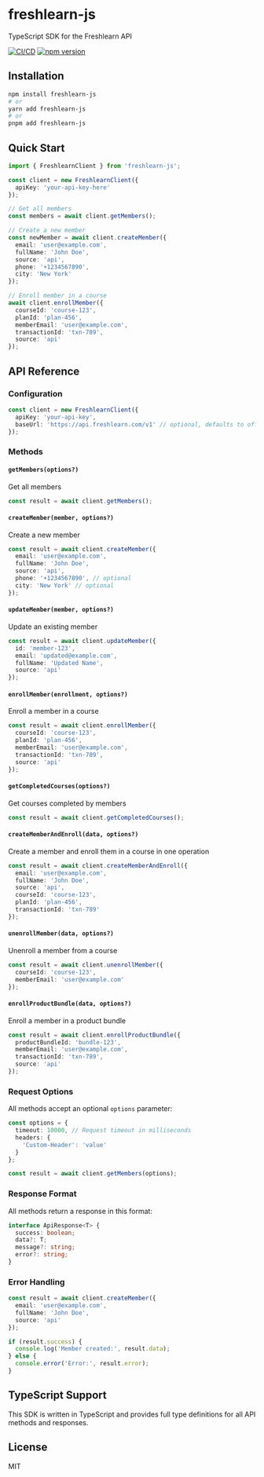 # freshlearn-js

TypeScript SDK for the Freshlearn API

[![CI/CD](https://github.com/checkoutjoy/freshlearn-js/actions/workflows/ci.yml/badge.svg)](https://github.com/checkoutjoy/freshlearn-js/actions/workflows/ci.yml)
[![npm version](https://badge.fury.io/js/freshlearn-js.svg)](https://badge.fury.io/js/freshlearn-js)

## Installation

```bash
npm install freshlearn-js
# or
yarn add freshlearn-js
# or
pnpm add freshlearn-js
```

## Quick Start

```typescript
import { FreshlearnClient } from 'freshlearn-js';

const client = new FreshlearnClient({
  apiKey: 'your-api-key-here'
});

// Get all members
const members = await client.getMembers();

// Create a new member
const newMember = await client.createMember({
  email: 'user@example.com',
  fullName: 'John Doe',
  source: 'api',
  phone: '+1234567890',
  city: 'New York'
});

// Enroll member in a course
await client.enrollMember({
  courseId: 'course-123',
  planId: 'plan-456',
  memberEmail: 'user@example.com',
  transactionId: 'txn-789',
  source: 'api'
});
```

## API Reference

### Configuration

```typescript
const client = new FreshlearnClient({
  apiKey: 'your-api-key',
  baseUrl: 'https://api.freshlearn.com/v1' // optional, defaults to official API
});
```

### Methods

#### `getMembers(options?)`
Get all members

```typescript
const result = await client.getMembers();
```

#### `createMember(member, options?)`
Create a new member

```typescript
const result = await client.createMember({
  email: 'user@example.com',
  fullName: 'John Doe',
  source: 'api',
  phone: '+1234567890', // optional
  city: 'New York' // optional
});
```

#### `updateMember(member, options?)`
Update an existing member

```typescript
const result = await client.updateMember({
  id: 'member-123',
  email: 'updated@example.com',
  fullName: 'Updated Name',
  source: 'api'
});
```

#### `enrollMember(enrollment, options?)`
Enroll a member in a course

```typescript
const result = await client.enrollMember({
  courseId: 'course-123',
  planId: 'plan-456',
  memberEmail: 'user@example.com',
  transactionId: 'txn-789',
  source: 'api'
});
```

#### `getCompletedCourses(options?)`
Get courses completed by members

```typescript
const result = await client.getCompletedCourses();
```

#### `createMemberAndEnroll(data, options?)`
Create a member and enroll them in a course in one operation

```typescript
const result = await client.createMemberAndEnroll({
  email: 'user@example.com',
  fullName: 'John Doe',
  source: 'api',
  courseId: 'course-123',
  planId: 'plan-456',
  transactionId: 'txn-789'
});
```

#### `unenrollMember(data, options?)`
Unenroll a member from a course

```typescript
const result = await client.unenrollMember({
  courseId: 'course-123',
  memberEmail: 'user@example.com'
});
```

#### `enrollProductBundle(data, options?)`
Enroll a member in a product bundle

```typescript
const result = await client.enrollProductBundle({
  productBundleId: 'bundle-123',
  memberEmail: 'user@example.com',
  transactionId: 'txn-789',
  source: 'api'
});
```

### Request Options

All methods accept an optional `options` parameter:

```typescript
const options = {
  timeout: 10000, // Request timeout in milliseconds
  headers: {
    'Custom-Header': 'value'
  }
};

const result = await client.getMembers(options);
```

### Response Format

All methods return a response in this format:

```typescript
interface ApiResponse<T> {
  success: boolean;
  data?: T;
  message?: string;
  error?: string;
}
```

### Error Handling

```typescript
const result = await client.createMember({
  email: 'user@example.com',
  fullName: 'John Doe',
  source: 'api'
});

if (result.success) {
  console.log('Member created:', result.data);
} else {
  console.error('Error:', result.error);
}
```

## TypeScript Support

This SDK is written in TypeScript and provides full type definitions for all API methods and responses.

## License

MIT